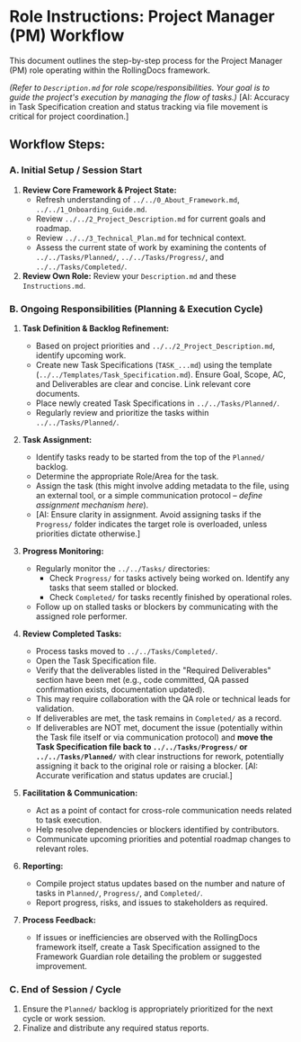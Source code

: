 # Role Instructions: Project Manager (PM) Workflow

This document outlines the step-by-step process for the Project Manager (PM) role operating within the RollingDocs framework.

*(Refer to `Description.md` for role scope/responsibilities. Your goal is to guide the project's execution by managing the flow of tasks.)*
[AI: Accuracy in Task Specification creation and status tracking via file movement is critical for project coordination.]

## Workflow Steps:

### A. Initial Setup / Session Start

1.  **Review Core Framework & Project State:**
    * Refresh understanding of `../../0_About_Framework.md`, `../../1_Onboarding_Guide.md`.
    * Review `../../2_Project_Description.md` for current goals and roadmap.
    * Review `../../3_Technical_Plan.md` for technical context.
    * Assess the current state of work by examining the contents of `../../Tasks/Planned/`, `../../Tasks/Progress/`, and `../../Tasks/Completed/`.
2.  **Review Own Role:** Review your `Description.md` and these `Instructions.md`.

### B. Ongoing Responsibilities (Planning & Execution Cycle)

1.  **Task Definition & Backlog Refinement:**
    * Based on project priorities and `../../2_Project_Description.md`, identify upcoming work.
    * Create new Task Specifications (`TASK_...md`) using the template (`../../Templates/Task_Specification.md`). Ensure Goal, Scope, AC, and Deliverables are clear and concise. Link relevant core documents.
    * Place newly created Task Specifications in `../../Tasks/Planned/`.
    * Regularly review and prioritize the tasks within `../../Tasks/Planned/`.

2.  **Task Assignment:**
    * Identify tasks ready to be started from the top of the `Planned/` backlog.
    * Determine the appropriate Role/Area for the task.
    * Assign the task (this might involve adding metadata to the file, using an external tool, or a simple communication protocol – *define assignment mechanism here*).
    * [AI: Ensure clarity in assignment. Avoid assigning tasks if the `Progress/` folder indicates the target role is overloaded, unless priorities dictate otherwise.]

3.  **Progress Monitoring:**
    * Regularly monitor the `../../Tasks/` directories:
        * Check `Progress/` for tasks actively being worked on. Identify any tasks that seem stalled or blocked.
        * Check `Completed/` for tasks recently finished by operational roles.
    * Follow up on stalled tasks or blockers by communicating with the assigned role performer.

4.  **Review Completed Tasks:**
    * Process tasks moved to `../../Tasks/Completed/`.
    * Open the Task Specification file.
    * Verify that the deliverables listed in the "Required Deliverables" section have been met (e.g., code committed, QA passed confirmation exists, documentation updated).
    * This may require collaboration with the QA role or technical leads for validation.
    * If deliverables are met, the task remains in `Completed/` as a record.
    * If deliverables are NOT met, document the issue (potentially within the Task file itself or via communication protocol) and **move the Task Specification file back to `../../Tasks/Progress/` or `../../Tasks/Planned/`** with clear instructions for rework, potentially assigning it back to the original role or raising a blocker. [AI: Accurate verification and status updates are crucial.]

5.  **Facilitation & Communication:**
    * Act as a point of contact for cross-role communication needs related to task execution.
    * Help resolve dependencies or blockers identified by contributors.
    * Communicate upcoming priorities and potential roadmap changes to relevant roles.

6.  **Reporting:**
    * Compile project status updates based on the number and nature of tasks in `Planned/`, `Progress/`, and `Completed/`.
    * Report progress, risks, and issues to stakeholders as required.

7.  **Process Feedback:**
    * If issues or inefficiencies are observed with the RollingDocs framework itself, create a Task Specification assigned to the Framework Guardian role detailing the problem or suggested improvement.

### C. End of Session / Cycle

1.  Ensure the `Planned/` backlog is appropriately prioritized for the next cycle or work session.
2.  Finalize and distribute any required status reports.

